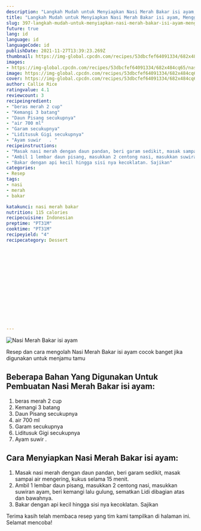 ```yaml
---
description: "Langkah Mudah untuk Menyiapkan Nasi Merah Bakar isi ayam, Menggugah Selera"
title: "Langkah Mudah untuk Menyiapkan Nasi Merah Bakar isi ayam, Menggugah Selera"
slug: 397-langkah-mudah-untuk-menyiapkan-nasi-merah-bakar-isi-ayam-menggugah-selera
future: true
lang: id
language: id
languageCode: id
publishDate: 2021-11-27T13:39:23.269Z 
thumbnail: https://img-global.cpcdn.com/recipes/53dbcfef64091334/682x484cq65/nasi-merah-bakar-isi-ayam-foto-resep-utama.png
images:
- https://img-global.cpcdn.com/recipes/53dbcfef64091334/682x484cq65/nasi-merah-bakar-isi-ayam-foto-resep-utama.png
image: https://img-global.cpcdn.com/recipes/53dbcfef64091334/682x484cq65/nasi-merah-bakar-isi-ayam-foto-resep-utama.png
cover: https://img-global.cpcdn.com/recipes/53dbcfef64091334/682x484cq65/nasi-merah-bakar-isi-ayam-foto-resep-utama.png
author: Callie Rice
ratingvalue: 4.1
reviewcount: 3
recipeingredient:
- "beras merah 2 cup"
- "Kemangi 3 batang"
- "Daun Pisang secukupnya"
- "air 700 ml"
- "Garam secukupnya"
- "Liditusuk Gigi secukupnya"
- "Ayam suwir   . "
recipeinstructions:
- "Masak nasi merah dengan daun pandan, beri garam sedikit, masak sampai air mengering, kukus selama 15 menit."
- "Ambil 1 lembar daun pisang, masukkan 2 centong nasi, masukkan suwiran ayam, beri kemangi lalu gulung, sematkan Lidi dibagian atas dan bawahnya."
- "Bakar dengan api kecil hingga sisi nya kecoklatan. Sajikan"
categories:
- Resep
tags:
- nasi
- merah
- bakar

katakunci: nasi merah bakar 
nutrition: 115 calories
recipecuisine: Indonesian
preptime: "PT31M"
cooktime: "PT31M"
recipeyield: "4"
recipecategory: Dessert


     
    
    
    
    
    
    
    
    
    
    
      
    
---
```



![Nasi Merah Bakar isi ayam](https://img-global.cpcdn.com/recipes/53dbcfef64091334/682x484cq65/nasi-merah-bakar-isi-ayam-foto-resep-utama.png)

Resep dan cara mengolah  Nasi Merah Bakar isi ayam cocok banget jika digunakan untuk menjamu tamu

<!--inarticleads1-->

## Beberapa Bahan Yang Digunakan Untuk Pembuatan Nasi Merah Bakar isi ayam:

1. beras merah 2 cup
1. Kemangi 3 batang
1. Daun Pisang secukupnya
1. air 700 ml
1. Garam secukupnya
1. Liditusuk Gigi secukupnya
1. Ayam suwir   . 



<!--inarticleads2-->

## Cara Menyiapkan Nasi Merah Bakar isi ayam:

1. Masak nasi merah dengan daun pandan, beri garam sedikit, masak sampai air mengering, kukus selama 15 menit.
1. Ambil 1 lembar daun pisang, masukkan 2 centong nasi, masukkan suwiran ayam, beri kemangi lalu gulung, sematkan Lidi dibagian atas dan bawahnya.
1. Bakar dengan api kecil hingga sisi nya kecoklatan. Sajikan




Terima kasih telah membaca resep yang tim kami tampilkan di halaman ini. Selamat mencoba!
